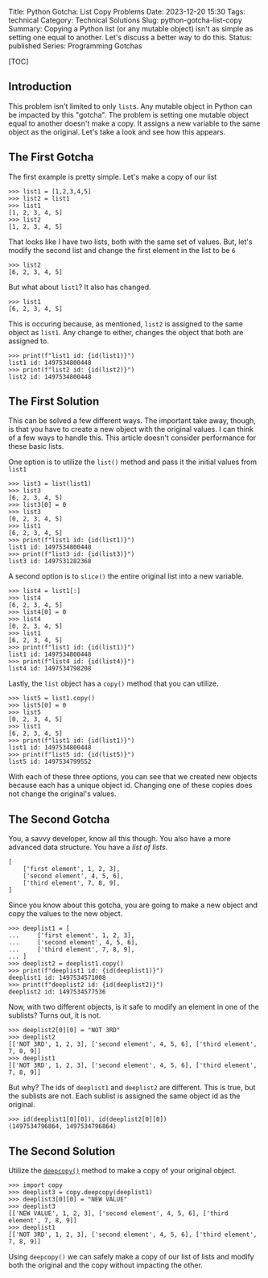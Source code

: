 Title: Python Gotcha: List Copy Problems
Date: 2023-12-20 15:30
Tags: technical
Category: Technical Solutions
Slug: python-gotcha-list-copy
Summary: Copying a Python list (or any mutable object) isn't as simple as setting one equal to another. Let's discuss a better way to do this.
Status: published
Series: Programming Gotchas

[TOC]

## Introduction

This problem isn't limited to only `list`s. Any mutable object in Python can be impacted by this "gotcha". The problem is setting one mutable object equal to another doesn't make a copy. It assigns a new variable to the same object as the original. Let's take a look and see how this appears.

## The First Gotcha

The first example is pretty simple. Let's make a copy of our list

    >>> list1 = [1,2,3,4,5]
    >>> list2 = list1
    >>> list1
    [1, 2, 3, 4, 5]
    >>> list2
    [1, 2, 3, 4, 5]

That looks like I have two lists, both with the same set of values. But, let's modify the second list and change the first element in the list to be `6`

    >>> list2
    [6, 2, 3, 4, 5]

But what about `list1`? It also has changed.

    >>> list1
    [6, 2, 3, 4, 5]

This is occuring because, as mentioned, `list2` is assigned to the same object as `list1`. Any change to either, changes the object that both are assigned to.

    >>> print(f"list1 id: {id(list1)}")
    list1 id: 1497534800448
    >>> print(f"list2 id: {id(list2)}")
    list2 id: 1497534800448

## The First Solution

This can be solved a few different ways. The important take away, though, is that you have to create a new object with the original values. I can think of a few ways to handle this. This article doesn't consider performance for these basic lists.

One option is to utilize the `list()` method and pass it the initial values from `list1`

    >>> list3 = list(list1)
    >>> list3
    [6, 2, 3, 4, 5]
    >>> list3[0] = 0
    >>> list3
    [0, 2, 3, 4, 5]
    >>> list1
    [6, 2, 3, 4, 5]
    >>> print(f"list1 id: {id(list1)}")
    list1 id: 1497534800448
    >>> print(f"list3 id: {id(list3)}")
    list3 id: 1497531282368

A second option is to `slice()` the entire original list into a new variable.

    >>> list4 = list1[:]
    >>> list4
    [6, 2, 3, 4, 5]
    >>> list4[0] = 0
    >>> list4
    [0, 2, 3, 4, 5]
    >>> list1
    [6, 2, 3, 4, 5]
    >>> print(f"list1 id: {id(list1)}")
    list1 id: 1497534800448
    >>> print(f"list4 id: {id(list4)}")
    list4 id: 1497534798208

Lastly, the `list` object has a `copy()` method that you can utilize. 

    >>> list5 = list1.copy()
    >>> list5[0] = 0
    >>> list5
    [0, 2, 3, 4, 5]
    >>> list1
    [6, 2, 3, 4, 5]
    >>> print(f"list1 id: {id(list1)}")
    list1 id: 1497534800448
    >>> print(f"list5 id: {id(list5)}")
    list5 id: 1497534799552

With each of these three options, you can see that we created new objects because each has a unique object id. Changing one of these copies does not change the original's values.

## The Second Gotcha

You, a savvy developer, know all this though. You also have a more advanced data structure. You have a _list of lists_. 

    [
        ['first element', 1, 2, 3],
        ['second element', 4, 5, 6],
        ['third element', 7, 8, 9],
    ]

Since you know about this gotcha, you are going to make a new object and copy the values to the new object.

    >>> deeplist1 = [
    ...     ['first element', 1, 2, 3],
    ...     ['second element', 4, 5, 6],
    ...     ['third element', 7, 8, 9],
    ... ]
    >>> deeplist2 = deeplist1.copy()
    >>> print(f"deeplist1 id: {id(deeplist1)}")
    deeplist1 id: 1497534571008
    >>> print(f"deeplist2 id: {id(deeplist2)}")
    deeplist2 id: 1497534577536

Now, with two different objects, is it safe to modify an element in one of the sublists? Turns out, it is not.

    >>> deeplist2[0][0] = "NOT 3RD"
    >>> deeplist2
    [['NOT 3RD', 1, 2, 3], ['second element', 4, 5, 6], ['third element', 7, 8, 9]]
    >>> deeplist1
    [['NOT 3RD', 1, 2, 3], ['second element', 4, 5, 6], ['third element', 7, 8, 9]]

But why? The ids of `deeplist1` and `deeplist2` are different. This is true, but the sublists are not. Each sublist is assigned the same object id as the original.

    >>> id(deeplist1[0][0]), id(deeplist2[0][0])
    (1497534796864, 1497534796864)

## The Second Solution

Utilize the [`deepcopy()`][1] method to make a copy of your original object.

    >>> import copy
    >>> deeplist3 = copy.deepcopy(deeplist1)
    >>> deeplist3[0][0] = "NEW VALUE"
    >>> deeplist3
    [['NEW VALUE', 1, 2, 3], ['second element', 4, 5, 6], ['third element', 7, 8, 9]]
    >>> deeplist1
    [['NOT 3RD', 1, 2, 3], ['second element', 4, 5, 6], ['third element', 7, 8, 9]]

Using `deepcopy()` we can safely make a copy of our list of lists and modify both the original and the copy without impacting the other.

 [1]: https://docs.python.org/3/library/copy.html#copy.deepcopy